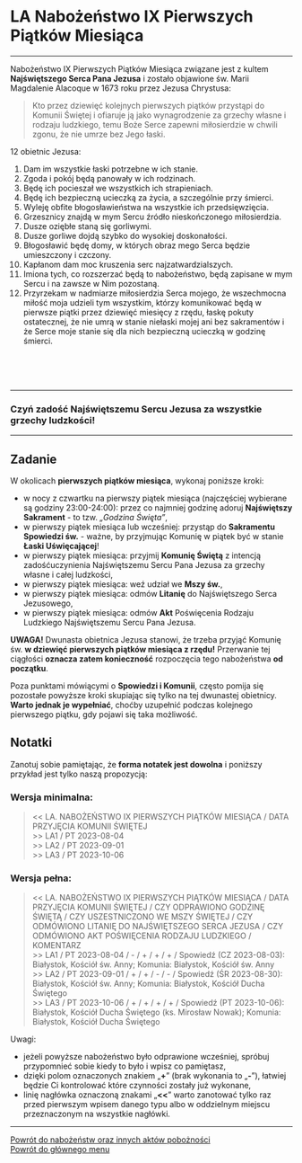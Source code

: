 # <span class="status status-list"><span class="status status-worship">LA</span> Nabożeństwo IX Pierwszych Piątków Miesiąca</span>
---
Nabożeństwo IX Pierwszych Piątków Miesiąca związane jest z kultem **Najświętszego Serca Pana Jezusa** i zostało objawione św. Marii Magdalenie Alacoque w 1673 roku przez Jezusa Chrystusa:

> Kto przez dziewięć kolejnych pierwszych piątków przystąpi do Komunii Świętej i ofiaruje ją jako wynagrodzenie za grzechy własne i rodzaju ludzkiego, temu Boże Serce zapewni miłosierdzie w chwili zgonu, że nie umrze bez Jego łaski.

12 obietnic Jezusa:
1. Dam im wszystkie łaski potrzebne w ich stanie.
1. Zgoda i pokój będą panowały w ich rodzinach.
1. Będę ich pocieszał we wszystkich ich strapieniach.
1. Będę ich bezpieczną ucieczką za życia, a szczególnie przy śmierci.
1. Wyleję obfite błogosławieństwa na wszystkie ich przedsięwzięcia.
1. Grzesznicy znajdą w mym Sercu źródło nieskończonego miłosierdzia.
1. Dusze oziębłe staną się gorliwymi.
1. Dusze gorliwe dojdą szybko do wysokiej doskonałości.
1. Błogosławić będę domy, w których obraz mego Serca będzie umieszczony i czczony.
1. Kapłanom dam moc kruszenia serc najzatwardzialszych.
1. Imiona tych, co rozszerzać będą to nabożeństwo, będą zapisane w mym Sercu i na zawsze w Nim pozostaną.
1. Przyrzekam w nadmiarze miłosierdzia Serca mojego, że wszechmocna miłość moja udzieli tym wszystkim, którzy komunikować będą w pierwsze piątki przez dziewięć miesięcy z rzędu, łaskę pokuty ostatecznej, że nie umrą w stanie niełaski mojej ani bez sakramentów i że Serce moje stanie się dla nich bezpieczną ucieczką w godzinę śmierci.
<br />
<br />
<br />

---
### Czyń zadość Najświętszemu Sercu Jezusa za wszystkie grzechy ludzkości!

---
## Zadanie
W okolicach **pierwszych piątków miesiąca**, wykonaj poniższe kroki:
- <span class="selected-day-info">w nocy z czwartku na pierwszy piątek miesiąca</span> (najczęściej wybierane są godziny 23:00-24:00): przez co najmniej godzinę adoruj **Najświętszy Sakrament** - to tzw. _„Godzina Święta”_,
- <span class="selected-day-info">w pierwszy piątek miesiąca lub wcześniej</span>: przystąp do **Sakramentu Spowiedzi św.** - ważne, by przyjmując Komunię w piątek być w stanie **Łaski Uświęcającej**!
- <span class="selected-day-info">w pierwszy piątek miesiąca</span>: przyjmij **Komunię Świętą** z intencją zadośćuczynienia Najświętszemu Sercu Pana Jezusa za grzechy własne i całej ludzkości,
- <span class="selected-day-info">w pierwszy piątek miesiąca</span>: weź udział we **Mszy św.**,
- <span class="selected-day-info">w pierwszy piątek miesiąca</span>: odmów **Litanię** do Najświętszego Serca Jezusowego,
- <span class="selected-day-info">w pierwszy piątek miesiąca</span>: odmów **Akt** Poświęcenia Rodzaju Ludzkiego Najświętszemu Sercu Pana Jezusa.

**UWAGA!** Dwunasta obietnica Jezusa stanowi, że trzeba przyjąć Komunię św. **w dziewięć pierwszych piątków miesiąca z rzędu!** Przerwanie tej ciągłości **oznacza zatem konieczność** rozpoczęcia tego nabożeństwa **od początku**.

Poza punktami mówiącymi o **Spowiedzi i Komunii**, często pomija się pozostałe powyższe kroki skupiając się tylko na tej dwunastej obietnicy. **Warto jednak je wypełniać**, choćby uzupełnić podczas kolejnego pierwszego piątku, gdy pojawi się taka możliwość.
## Notatki
Zanotuj sobie pamiętając, że **forma notatek jest dowolna** i poniższy przykład jest tylko naszą propozycją:
### Wersja minimalna:
> \<\< LA. NABOŻEŃSTWO IX PIERWSZYCH PIĄTKÓW MIESIĄCA / DATA PRZYJĘCIA KOMUNII ŚWIĘTEJ  
> \>\> LA1 / PT 2023-08-04  
> \>\> LA2 / PT 2023-09-01  
> \>\> LA3 / PT 2023-10-06
### Wersja pełna:
> \<\< LA. NABOŻEŃSTWO IX PIERWSZYCH PIĄTKÓW MIESIĄCA / DATA PRZYJĘCIA KOMUNII ŚWIĘTEJ / CZY ODPRAWIONO GODZINĘ ŚWIĘTĄ / CZY USZESTNICZONO WE MSZY ŚWIĘTEJ / CZY ODMÓWIONO LITANIĘ DO NAJŚWIĘTSZEGO SERCA JEZUSA / CZY ODMÓWIONO AKT POŚWIĘCENIA RODZAJU LUDZKIEGO / KOMENTARZ  
> \>\> LA1 / PT 2023-08-04 / - / + / + / + / Spowiedź (CZ 2023-08-03): Białystok, Kościół św. Anny; Komunia: Białystok, Kościół św. Anny  
> \>\> LA2 / PT 2023-09-01 / + / + / - / - / Spowiedź (ŚR 2023-08-30): Białystok, Kościół św. Anny; Komunia: Białystok, Kościół Ducha Świętego  
> \>\> LA3 / PT 2023-10-06 / + / + / + / + / Spowiedź (PT 2023-10-06): Białystok, Kościół Ducha Świętego (ks. Mirosław Nowak); Komunia: Białystok, Kościół Ducha Świętego

Uwagi:
- jeżeli powyższe nabożeństwo było odprawione wcześniej, spróbuj przypomnieć sobie kiedy to było i wpisz co pamiętasz,
- dzięki polom oznaczonych znakiem „**+**” (brak wykonania to „**-**”), łatwiej będzie Ci kontrolować które czynności zostały już wykonane,
- linię nagłówka oznaczoną znakami „**<<**” warto zanotować tylko raz przed pierwszym wpisem danego typu albo w oddzielnym miejscu przeznaczonym na wszystkie nagłówki.

---
[Powrót do nabożeństw oraz innych aktów pobożności](jak_uczestniczyc_w_nabozenstwach_oraz_inne_akty_poboznosci.md)  
[Powrót do głównego menu](index.md)
